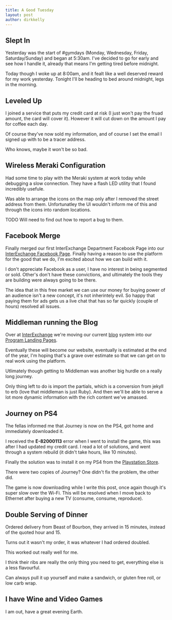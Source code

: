 ```yaml
---
title: A Good Tuesday
layout: post
author: dirkkelly
---
```


## Slept In

Yesterday was the start of #gymdays (Monday, Wednesday, Friday, Saturday/Sunday)
and began at 5:30am. I've decided to go for early and see how I handle it, already
that means I'm getting tired before midnight.

Today though I woke up at 8:00am, and it fealt like a well deserved reward for my work
yesterday. Tonight I'll be heading to bed around midnight, legs in the morning.

## Leveled Up

I joined a service that puts my credit card at risk (I just won't pay the fruad amount,
the card will cover it). However it will cut down on the amount I pay for coffee each day.

Of course they've now sold my information, and of course I set the email I signed up
with to be a tracer address.

Who knows, maybe it won't be so bad<!-- You fool, you've doomed us all! -->.

## Wireless Meraki Configuration

Had some time to play with the Meraki system at work today while debugging a slow
connection. They have a flash LED utility that I found incredibly usefule.

Was able to arrange the icons on the map only after I removed the street address from
them. Unfortunatley the UI wouldn't inform me of this and through the icons into
random locations.

TODO Will need to find out how to report a bug to them.

## Facebook Merge

Finally merged our first InterExchange Department Facebook Page into our
[InterExchange Facebook Page](https://facebook.com/interexchange). Finally
having a reason to use the platform for the good that we do, I'm excited
about how we can build with it.

I don't appreciate Facebook as a user, I have no interest in being segmented
or sold. Other's don't have these convictions, and ultimately the tools they
are building were always going to be there.

The idea that in this free market we can use our money for buying power of an
audience isn't a new concept, it's not inherintely evil. So happy that paying
them for ads gets us a live chat that has so far quickly (couple of hours)
resolved all issues.

## Middleman running the Blog

Over at [InterExchange](https://www.interexchange.org) we're moving our current
[blog](https://blog.interexchange.org) system into our
[Program Landing Pages](https://programs.interexchange.org).

Eventually these will become our website, eventually is estimated at the end of the year,
I'm hoping that's a grave over estimate so that we can get on to real work using
the platform.

Utlimately though getting to Middleman was another big hurdle on a really long journey.

Only thing left to do is import the partials, which is a conversion from jekyll to erb
(love that middleman is just Ruby). And then we'll be able to serve a lot more dynamic
information with the rich content we've amassed.

## Journey on PS4

The fellas informed me that Journey is now on the PS4, got home and immediately downloaded it.

I received the **E-82000113** error when I went to install the game, this was after I had updated
my credit card. I read a lot of solutions, and went through a system rebuild (it didn't take hours,
like 10 minutes).

Finally the solution was to install it on my PS4 from the [Playstation Store](https://store.playstation.com).

There were two copies of Journey? One didn't fix the problem, the other did.

The game is now downloading while I write this post, once again though it's super slow over the Wi-Fi.
This will be resolved when I move back to Ethernet after buying a new TV (consume, consume, reproduce).

## Double Serving of Dinner

Ordered delivery from Beast of Bourbon, they arrived in 15 minutes, instead of the quoted hour and 15.

Turns out it wasn't my order, it was whatever I had ordered doubled.

This worked out really well for me.

I think their ribs are really the only thing you need to get, everything else is a less flavourful.

Can always pull it up yourself and make a sandwich, or gluten free roll, or low carb wrap.

## I have Wine and Video Games

I am out, have a great evening Earth.
